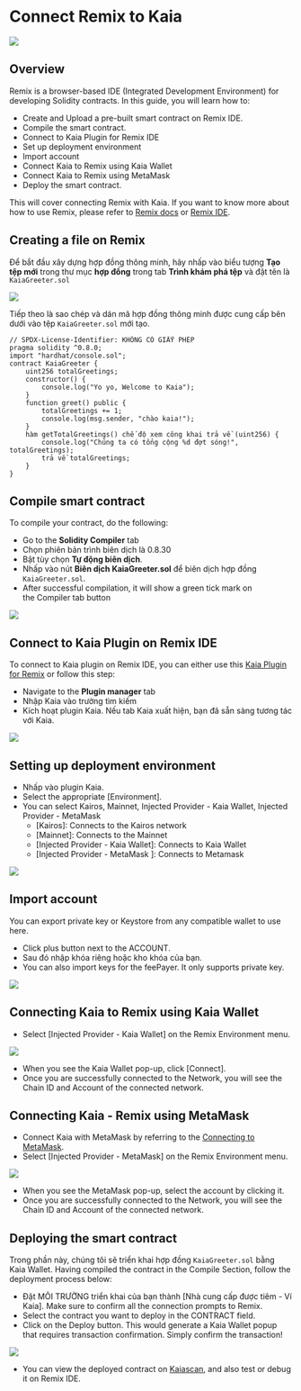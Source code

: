 # Connect Remix to Kaia

![](/img/banners/kaia-remix.png)

## Overview <a href="#overview" id="overview"></a>

Remix is a browser-based IDE (Integrated Development Environment) for developing Solidity contracts. In this guide, you will learn how to:

- Create and Upload a pre-built smart contract on Remix IDE.
- Compile the smart contract.
- Connect to Kaia Plugin for Remix IDE
- Set up deployment environment
- Import account
- Connect Kaia to Remix using Kaia Wallet
- Connect Kaia to Remix using MetaMask
- Deploy the smart contract.

This will cover connecting Remix with Kaia. If you want to know more about how to use Remix, please refer to [Remix docs](https://remix-ide.readthedocs.io/en/latest/) or [Remix IDE](https://remix.ethereum.org/).

## Creating a file on Remix <a href="#creating-a-file-on-remix" id="creating-a-file-on-remix"></a>

Để bắt đầu xây dựng hợp đồng thông minh, hãy nhấp vào biểu tượng **Tạo tệp mới** trong thư mục **hợp đồng** trong tab **Trình khám phá tệp** và đặt tên là `KaiaGreeter.sol`

![](/img/build/smart-contracts/kg-remix-file.png)

Tiếp theo là sao chép và dán mã hợp đồng thông minh được cung cấp bên dưới vào tệp `KaiaGreeter.sol` mới tạo.

```solidity
// SPDX-License-Identifier: KHÔNG CÓ GIẤY PHÉP
pragma solidity ^0.8.0;
import "hardhat/console.sol";
contract KaiaGreeter {
    uint256 totalGreetings;
    constructor() {
        console.log("Yo yo, Welcome to Kaia");
    }
    function greet() public {
        totalGreetings += 1;
        console.log(msg.sender, "chào kaia!");
    }
    hàm getTotalGreetings() chế độ xem công khai trả về (uint256) {
        console.log("Chúng ta có tổng cộng %d đợt sóng!", totalGreetings);
        trả về totalGreetings;
    }
}
```

## Compile smart contract <a href="#compile-smart-contract" id="compile-smart-contract"></a>

To compile your contract, do the following:

- Go to the **Solidity Compiler** tab
- Chọn phiên bản trình biên dịch là 0.8.30
- Bật tùy chọn **Tự động biên dịch**.
- Nhấp vào nút **Biên dịch KaiaGreeter.sol** để biên dịch hợp đồng `KaiaGreeter.sol`.
- After successful compilation, it will show a green tick mark on the Compiler tab button

![](/img/build/smart-contracts/kg-remix-compile.png)

## Connect to Kaia Plugin on Remix IDE <a href="#connect-to-kaia-plugin" id="connect-to-kaia-plugin"></a>

To connect to Kaia plugin on Remix IDE, you can either use this [Kaia Plugin for Remix](https://ide.kaia.io/) or follow this step:

- Navigate to the **Plugin manager** tab
- Nhập Kaia vào trường tìm kiếm
- Kích hoạt plugin Kaia. Nếu tab Kaia xuất hiện, bạn đã sẵn sàng tương tác với Kaia.

![](/img/build/smart-contracts/kg-plugin-manager.png)

## Setting up deployment environment  <a href="#setting-up-deployment-env" id="setting-up-deployment-env"></a>

- Nhấp vào plugin Kaia.
- Select the appropriate [Environment].
- You can select Kairos, Mainnet, Injected Provider - Kaia Wallet, Injected Provider - MetaMask
    - [Kairos]: Connects to the Kairos network
    - [Mainnet]: Connects to the Mainnet
    - [Injected Provider - Kaia Wallet]: Connects to Kaia Wallet
    - [Injected Provider - MetaMask ]: Connects to Metamask

![](/img/build/smart-contracts/kg-remix-env.png)

## Import account <a href="#import-account" id="import-account"></a>

You can export private key or Keystore from any compatible wallet to use here.

- Click plus button next to the ACCOUNT.
- Sau đó nhập khóa riêng hoặc kho khóa của bạn.
- You can also import keys for the feePayer. It only supports private key.

![](/img/build/smart-contracts/kg-import-account.png)

## Connecting Kaia to Remix using Kaia Wallet <a href="#connect-to-kaia-using-kaia-wallet" id="connect-to-kaia-using-kaia-wallet"></a>

- Select [Injected Provider - Kaia Wallet] on the Remix Environment menu.

![](/img/build/smart-contracts/kg-ip-kw.png)

- When you see the Kaia Wallet pop-up, click [Connect].
- Once you are successfully connected to the Network, you will see the Chain ID and Account of the connected network.

## Connecting Kaia - Remix using MetaMask <a href="#connect-to-kaia-using-metamask" id="connect-to-kaia-using-metamask"></a>

- Connect Kaia with MetaMask by referring to the [Connecting to MetaMask](./connecting-metamask.mdx).
- Select [Injected Provider - MetaMask] on the Remix Environment menu.

![](/img/build/smart-contracts/kg-ip-mm.png)

- When you see the MetaMask pop-up, select the account by clicking it.
- Once you are successfully connected to the Network, you will see the Chain ID and Account of the connected network.

## Deploying the smart contract <a href="#deploying-contract" id="deploying-contract"></a>

Trong phần này, chúng tôi sẽ triển khai hợp đồng `KaiaGreeter.sol` bằng Kaia Wallet. Having compiled the contract in the Compile Section, follow the deployment process below:

- Đặt MÔI TRƯỜNG triển khai của bạn thành [Nhà cung cấp được tiêm - Ví Kaia]. Make sure to confirm all the connection prompts to Remix.
- Select the contract you want to deploy in the CONTRACT field.
- Click on the Deploy button. This would generate a Kaia Wallet popup that requires transaction confirmation. Simply confirm the transaction!

![](/img/build/smart-contracts/kg-deployed.png)

- You can view the deployed contract on [Kaiascan](https://kairos.kaiascan.io/), and also test or debug it on Remix IDE.
